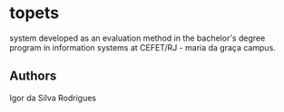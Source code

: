 # topets
system developed as an evaluation method in the bachelor's degree program in information systems at CEFET/RJ - maria da graça campus.

## Authors

Igor da Silva Rodrigues
